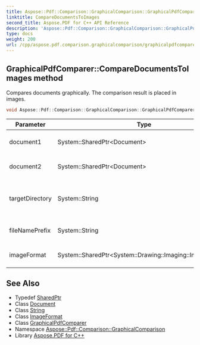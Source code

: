 ```yaml
---
title: Aspose::Pdf::Comparison::GraphicalComparison::GraphicalPdfComparer::CompareDocumentsToImages method
linktitle: CompareDocumentsToImages
second_title: Aspose.PDF for C++ API Reference
description: 'Aspose::Pdf::Comparison::GraphicalComparison::GraphicalPdfComparer::CompareDocumentsToImages method. Compares documents graphically. The comparison result is placed in images in C++.'
type: docs
weight: 200
url: /cpp/aspose.pdf.comparison.graphicalcomparison/graphicalpdfcomparer/comparedocumentstoimages/
---
```

## GraphicalPdfComparer::CompareDocumentsToImages method


Compares documents graphically. The comparison result is placed in images.

```cpp
void Aspose::Pdf::Comparison::GraphicalComparison::GraphicalPdfComparer::CompareDocumentsToImages(System::SharedPtr<Document> document1, System::SharedPtr<Document> document2, System::String targetDirectory, System::String fileNamePrefix, System::SharedPtr<System::Drawing::Imaging::ImageFormat> imageFormat)
```


| Parameter | Type | Description |
| --- | --- | --- |
| document1 | System::SharedPtr\<Document\> | The first document to compare. |
| document2 | System::SharedPtr\<Document\> | The second document to compare. |
| targetDirectory | System::String | The directory to save a comparison results. |
| fileNamePrefix | System::String | The images name prefix. |
| imageFormat | System::SharedPtr\<System::Drawing::Imaging::ImageFormat\> | The image format to save. |

## See Also

* Typedef [SharedPtr](../../../system/sharedptr/)
* Class [Document](../../../aspose.pdf/document/)
* Class [String](../../../system/string/)
* Class [ImageFormat](../../../system.drawing.imaging/imageformat/)
* Class [GraphicalPdfComparer](../)
* Namespace [Aspose::Pdf::Comparison::GraphicalComparison](../../)
* Library [Aspose.PDF for C++](../../../)
